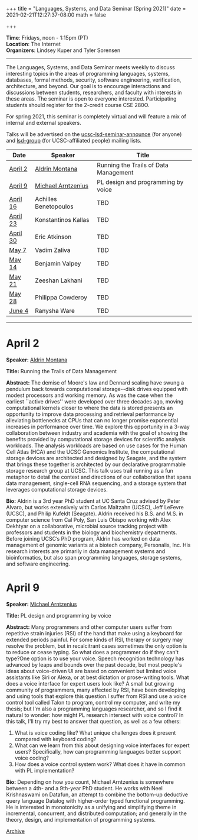 +++
title = "Languages, Systems, and Data Seminar (Spring 2021)"
date = 2021-02-21T12:27:37-08:00
math = false

+++

**Time**: Fridays, noon - 1:15pm (PT) <br />
**Location**: The Internet <br />
**Organizers**: Lindsey Kuper and Tyler Sorensen <br />

---

The Languages, Systems, and Data Seminar meets weekly to discuss interesting topics in the areas of programming languages, systems, databases, formal methods, security, software engineering, verification, architecture, and beyond.  Our goal is to encourage interactions and discussions between students, researchers, and faculty with interests in these areas.  The seminar is open to everyone interested.  Participating students should register for the 2-credit course CSE 280O.

For spring 2021, this seminar is completely virtual and will feature a mix of internal and external speakers.

Talks will be advertised on the [ucsc-lsd-seminar-announce](https://groups.google.com/g/ucsc-lsd-seminar-announce) (for anyone) and [lsd-group](https://groups.google.com/a/ucsc.edu/g/lsd-group/members) (for UCSC-affiliated people) mailing lists.

| Date                 | Speaker                                                               | Title                                                                          |
|-------               |---------                                                              |---------                                                                       |
| [April 2](#april-2)  | [Aldrin Montana](https://research.aldrinmontana.com/)                 | Running the Trails of Data Management                                          |
| [April 9](#april-9)  | [Michael Arntzenius](http://www.rntz.net/)                            | PL design and programming by voice                                             |
| [April 16](#april-16)| Achilles Benetopoulos                                                  | TBD                                                                            |
| [April 23](#april-23)| Konstantinos Kallas                                                   | TBD                                                                            |
| [April 30](#april-30)| Eric Atkinson                                                         | TBD                                                                            |
| [May 7](#may-7)      | Vadim Zaliva                                                          | TBD                                                                            |
| [May 14](#may-14)    | Benjamin Valpey                                                       | TBD                                                                            |
| [May 21](#may-21)    | Zeeshan Lakhani                                                       | TBD                                                                            |
| [May 28](#may-28)    | Philippa Cowderoy                                                     | TBD                                                                            |
| [June 4](#june-4)    | Ranysha Ware                                                          | TBD                                                                            |

---

# April 2

**Speaker:** [Aldrin Montana](https://research.aldrinmontana.com/)

**Title:** Running the Trails of Data Management

**Abstract:** The demise of Moore's law and Dennard scaling have swung a pendulum back towards computational storage--disk drives equipped with modest processors and working memory. As was the case when the earliest ``active drives'' were developed over three decades ago, moving computational kernels closer to where the data is stored presents an opportunity to improve data processing and retrieval performance by alleviating bottlenecks at CPUs that can no longer promise exponential increases in performance over time. We explore this opportunity in a 3-way collaboration between industry and academia with the goal of showing the benefits provided by computational storage devices for scientific analysis workloads. The analysis workloads are based on use cases for the Human Cell Atlas (HCA) and the UCSC Genomics Institute, the computational storage devices are architected and designed by Seagate, and the system that brings these together is architected by our declarative programmable storage research group at UCSC. This talk uses trail running as a fun metaphor to detail the context and directions of our collaboration that spans data management, single-cell RNA sequencing, and a storage system that leverages computational storage devices.

**Bio:** Aldrin is a 3rd year PhD student at UC Santa Cruz advised by Peter Alvaro, but works extensively with Carlos Maltzahn (UCSC), Jeff LeFevre (UCSC), and Philip Kufeldt (Seagate). Aldrin received his B.S. and M.S. in computer science from Cal Poly, San Luis Obispo working with Alex Dekhtyar on a collaborative, microbial source tracking project with professors and students in the biology and biochemistry departments. Before joining UCSC’s PhD program, Aldrin has worked on data management of genomic variants at a biotech company, Personalis, Inc. His research interests are primarily in data management systems and bioinformatics, but also span programming languages, storage systems, and software engineering.

# April 9

**Speaker:** [Michael Arntzenius](http://www.rntz.net/)

**Title:** PL design and programming by voice

**Abstract:** Many programmers and other computer users suffer from repetitive strain injuries (RSI) of the hand that make using a keyboard for extended periods painful. For some kinds of RSI, therapy or surgery may resolve the problem, but in recalcitrant cases sometimes the only option is to reduce or cease typing. So what does a programmer do if they can't type?One option is to use your voice. Speech recognition technology has advanced by leaps and bounds over the past decade, but most people's ideas about voice-driven UI are based on convenient but limited voice assistants like Siri or Alexa, or at best dictation or prose-writing tools. What does a voice interface for expert users look like? A small but growing community of programmers, many affected by RSI, have been developing and using tools that explore this question.I suffer from RSI and use a voice control tool called Talon to program, control my computer, and write my thesis; but I'm also a programming languages researcher, and so I find it natural to wonder: how might PL research intersect with voice control? In this talk, I'll try my best to answer that question, as well as a few others:

1. What is voice coding like?  What unique challenges does it present compared with keyboard coding?
2. What can we learn from this about designing voice interfaces for expert users?  Specifically, how can programming languages better support voice coding?
3. How does a voice control system work?  What does it have in common with PL implementation?

**Bio:** Depending on how you count, Michael Arntzenius is somewhere between a 4th- and a 9th-year PhD student. He works with Neel Krishnaswami on Datafun, an attempt to combine the bottom-up deductive query language Datalog with higher-order typed functional programming. He is interested in monotonicity as a unifying and simplifying theme in incremental, concurrent, and distributed computation; and generally in the theory, design, and implementation of programming systems.

[Archive](../)
